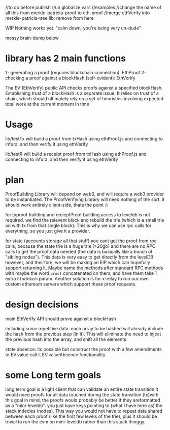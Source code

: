 //to do before publish
//un globalize vars
//examples
//change the name of all this from merkle-patricia-proof to eth-proof
//merge ethVerify into merkle-patricia-tree lib; remove from here


WIP Nothing works yet. "calm down, you're being very un-dude"

messy brain-dump below

library has 2 main functions
============================
   1- generating a proof (requires blockchain connection): EthProof
   2- checking a proof against a blockHash (self-evident): EthVerify

The EV (EthVerify) public API checks proofs against a specified blockHash.
Establishing trust of a blockHash is a separate issue. It relies on trust
of a chain, which should ultimately rely on a set of heuristics involving
expected total work at the current moment in time

Usage
=====
lib/testTx will build a proof from txHash using ethProof.js and connecting to infura, and then verify it using ethVerify

lib/testR will build a receipt proof from txHash using ethProof.js and connecting to infura, and then verify it using ethVerify


plan
====
ProofBuilding Library will depend on web3, and will require a web3 provider to be instantiated. The ProofVerifying Library will need nothing of the sort. it should work entirely client-side, thats the point :)

for txproof building and recieptProof building access to leveldb is not required. we find the relevent block and rebuild the trie (which is a small trie on with tx from that single block). This is why we can use rpc calls for everything, so you just give it a provider.

for state (accounts storage all that stuff) you cant get the proof from rpc calls, because the state trie is a huge trie (>20gb) and there are no RPC calls to get the proof data needed (the data is basically like a bunch of "sibling nodes"). This data is very easy to get directly from the levelDB however, and theirfore, we will be making an EIP which can hopefully support returning it. Maybe name the methods after standard RPC methods with maybe the word `proof` concatenated on them, and have them take 1 extra `blockHash` param. Another solution is for x-relay to run our own custom ethereum servers which support these proof requests.


design decisions
================
main EthVerify API should prove against a blockHash

including *some* repetitive data. each array to be hashed will already include the
hash from the previous step (in it). This will eliminate the need to inject the 
previous hash into the array, and shift all the elements

state absence:
its possible but construct the proof with a few amendments 
to EV.value call it EV.valueAbsence functionality

some Long term goals
====================

long term goal is a light client that can validate an entire state transition.it would need proofs for all data touched during the state transition (tx)with this goal in mind, the proofs would probably be better if they areformatted as a "mini-leveldb". you just have keys pointing to (what I have here as) the stack indecies (nodes). This way you would not have to repeat data shared between each proof (like the first few levels of the trie), plus it should be trivial to run the evm on mini-leveldb rather than this stack thinggy.



